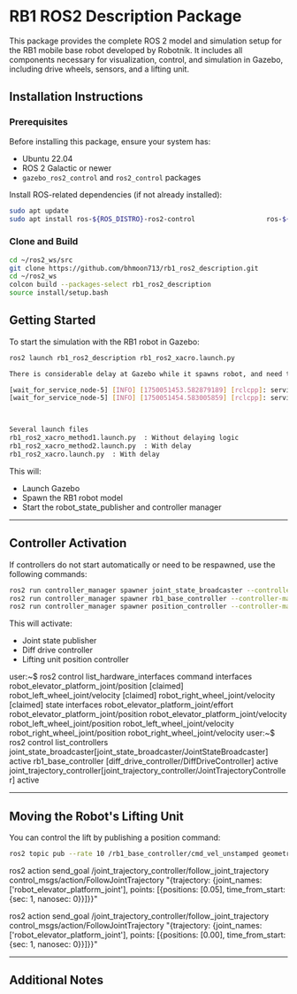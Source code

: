 # RB1 ROS2 Description Package

This package provides the complete ROS 2 model and simulation setup for the RB1 mobile base robot developed by Robotnik. It includes all components necessary for visualization, control, and simulation in Gazebo, including drive wheels, sensors, and a lifting unit.

## Installation Instructions

### Prerequisites

Before installing this package, ensure your system has:

- Ubuntu 22.04
- ROS 2 Galactic or newer
- `gazebo_ros2_control` and `ros2_control` packages

Install ROS-related dependencies (if not already installed):

```bash
sudo apt update
sudo apt install ros-${ROS_DISTRO}-ros2-control                  ros-${ROS_DISTRO}-ros2-controllers                  ros-${ROS_DISTRO}-gazebo-ros2-control
```

### Clone and Build

```bash
cd ~/ros2_ws/src
git clone https://github.com/bhmoon713/rb1_ros2_description.git
cd ~/ros2_ws
colcon build --packages-select rb1_ros2_description
source install/setup.bash
```

## Getting Started

To start the simulation with the RB1 robot in Gazebo:

```bash
ros2 launch rb1_ros2_description rb1_ros2_xacro.launch.py

There is considerable delay at Gazebo while it spawns robot, and need to wait it complete for launching ROS2 control nodes

[wait_for_service_node-5] [INFO] [1750051453.582879189] [rclcpp]: service not available, waiting again...
[wait_for_service_node-5] [INFO] [1750051454.583005859] [rclcpp]: service not available, waiting again...



Several launch files
rb1_ros2_xacro_method1.launch.py  : Without delaying logic 
rb1_ros2_xacro_method2.launch.py  : With delay
rb1_ros2_xacro.launch.py  : With delay
```

This will:
- Launch Gazebo
- Spawn the RB1 robot model
- Start the robot_state_publisher and controller manager

---

## Controller Activation

If controllers do not start automatically or need to be respawned, use the following commands:

```bash
ros2 run controller_manager spawner joint_state_broadcaster --controller-manager /rb1_robot/controller_manager
ros2 run controller_manager spawner rb1_base_controller --controller-manager /rb1_robot/controller_manager
ros2 run controller_manager spawner position_controller --controller-manager /rb1_robot/controller_manager
```

This will activate:
- Joint state publisher
- Diff drive controller
- Lifting unit position controller




user:~$ ros2 control list_hardware_interfaces
command interfaces
        robot_elevator_platform_joint/position [claimed]
        robot_left_wheel_joint/velocity [claimed]
        robot_right_wheel_joint/velocity [claimed]
state interfaces
         robot_elevator_platform_joint/effort
         robot_elevator_platform_joint/position
         robot_elevator_platform_joint/velocity
         robot_left_wheel_joint/position
         robot_left_wheel_joint/velocity
         robot_right_wheel_joint/position
         robot_right_wheel_joint/velocity
user:~$ ros2 control list_controllers
joint_state_broadcaster[joint_state_broadcaster/JointStateBroadcaster] active
rb1_base_controller [diff_drive_controller/DiffDriveController] active
joint_trajectory_controller[joint_trajectory_controller/JointTrajectoryController] active


---

## Moving the Robot's Lifting Unit

You can control the lift by publishing a position command:

```bash
ros2 topic pub --rate 10 /rb1_base_controller/cmd_vel_unstamped geometry_msgs/msg/Twist "{linear: {x: 0.0, y: 0, z: 0.0}, angular: {x: 0.0,y: 0.0, z: 0.2}}"
```

 ros2 action send_goal /joint_trajectory_controller/follow_joint_trajectory control_msgs/action/FollowJointTrajectory "{trajectory: {joint_names: ['robot_elevator_platform_joint'], points: [{positions: [0.05], time_from_start: {sec: 1, nanosec: 0}}]}}"

 ros2 action send_goal /joint_trajectory_controller/follow_joint_trajectory control_msgs/action/FollowJointTrajectory "{trajectory: {joint_names: ['robot_elevator_platform_joint'], points: [{positions: [0.00], time_from_start: {sec: 1, nanosec: 0}}]}}"


---

## Additional Notes


